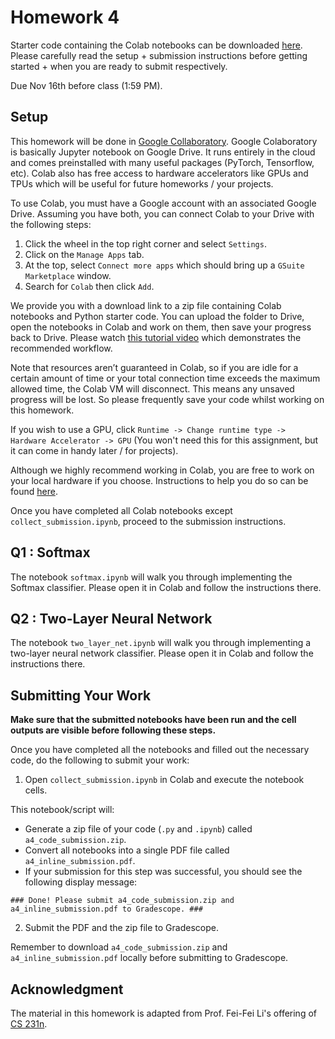 
# Homework 4

Starter code containing the Colab notebooks can be downloaded [here](https://www.dropbox.com/s/zu604yldf37q7ng/assignment4.zip?dl=0). Please carefully read the setup + submission instructions before getting started + when you are ready to submit respectively.

Due Nov 16th before class (1:59 PM).

## Setup

This homework will be done in [Google Collaboratory](https://colab.research.google.com/). Google Colaboratory is basically Jupyter notebook on Google Drive. It runs entirely in the cloud and comes preinstalled with many useful packages (PyTorch, Tensorflow, etc). Colab also has free access to hardware accelerators like GPUs and TPUs which will be useful for future homeworks / your projects. 

To use Colab, you must have a Google account with an associated Google Drive. Assuming you have both, you can connect Colab to your Drive with the following steps:

1. Click the wheel in the top right corner and select `Settings`.
2. Click on the `Manage Apps` tab.
3. At the top, select `Connect more apps` which should bring up a `GSuite Marketplace` window.
4. Search for `Colab` then click `Add`.

We provide you with a download link to a zip file containing Colab notebooks and Python starter code. You can upload the folder to Drive, open the notebooks in Colab and work on them, then save your progress back to Drive. Please watch [this tutorial video](https://www.youtube.com/watch?v=DsGd2e9JNH4&feature=emb_imp_woyt&ab_channel=MooJinKim) which demonstrates the recommended workflow.

Note that resources aren’t guaranteed in Colab, so if you are idle for a certain amount of time or your total connection time exceeds the maximum allowed time, the Colab VM will disconnect. This means any unsaved progress will be lost. So please frequently save your code whilst working on this homework. 

If you wish to use a GPU, click `Runtime -> Change runtime type -> Hardware Accelerator -> GPU` (You won't need this for this assignment, but it can come in handy later / for projects).

Although we highly recommend working in Colab, you are free to work on your local hardware if you choose. Instructions to help you do so can be found [here](https://cs231n.github.io/setup-instructions/#working-locally-on-your-machine).

Once you have completed all Colab notebooks except `collect_submission.ipynb`, proceed to the submission instructions.

## Q1 : Softmax

The notebook `softmax.ipynb` will walk you through implementing the Softmax classifier. Please open it in Colab and follow the instructions there.

## Q2 : Two-Layer Neural Network

The notebook `two_layer_net.ipynb` will walk you through implementing a two-layer neural network classifier. Please open it in Colab and follow the instructions there.

## Submitting Your Work

**Make sure that the submitted notebooks have been run and the cell outputs are visible before following these steps.**

Once you have completed all the notebooks and filled out the necessary code, do the following to submit your work:

1. Open `collect_submission.ipynb` in Colab and execute the notebook cells.

This notebook/script will:

- Generate a zip file of your code (`.py` and `.ipynb`) called `a4_code_submission.zip`.
- Convert all notebooks into a single PDF file called `a4_inline_submission.pdf`.
- If your submission for this step was successful, you should see the following display message:

`### Done! Please submit a4_code_submission.zip and a4_inline_submission.pdf to Gradescope. ###`

2. Submit the PDF and the zip file to Gradescope.

Remember to download `a4_code_submission.zip` and `a4_inline_submission.pdf` locally before submitting to Gradescope.

## Acknowledgment
The material in this homework is adapted from Prof. Fei-Fei Li's offering of [CS 231n](http://cs231n.stanford.edu/).

